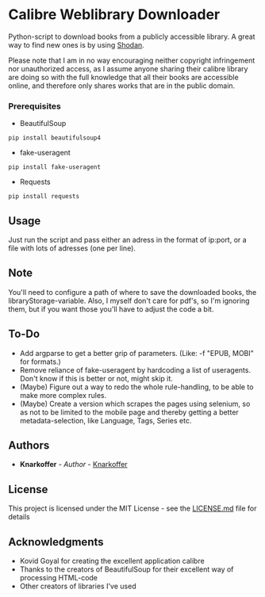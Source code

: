 # Calibre Weblibrary Downloader

Python-script to download books from a publicly accessible library. A great way to find new ones is by using [Shodan](https://www.shodan.io/search?query=%22server%3A+calibre%22). 

Please note that I am in no way encouraging neither copyright infringement nor unauthorized access, as I assume anyone sharing their calibre library are doing so with the full knowledge that all their books are accessible online, and therefore only shares works that are in the public domain.

### Prerequisites

* BeautifulSoup 
```
pip install beautifulsoup4
```

* fake-useragent
```
pip install fake-useragent
```
* Requests
```
pip install requests

```


## Usage
Just run the script and pass either an adress in the format of ip:port, or a file with lots of adresses (one per line).


## Note

You'll need to configure a path of where to save the downloaded books, the libraryStorage-variable. Also, I myself don't care for pdf's, so I'm ignoring them, but if you want those you'll have to adjust the code a bit.


## To-Do

* Add argparse to get a better grip of parameters. (Like: -f "EPUB, MOBI" for formats.)
* Remove reliance of fake-useragent by hardcoding a list of useragents. Don't know if this is better or not, might skip it.
* (Maybe) Figure out a way to redo the whole rule-handling, to be able to make more complex rules.
* (Maybe) Create a version which scrapes the pages using selenium, so as not to be limited to the mobile page and thereby getting a better metadata-selection, like Language, Tags, Series etc.


## Authors

* **Knarkoffer** - *Author* - [Knarkoffer](https://github.com/Knarkoffer)


## License

This project is licensed under the MIT License - see the [LICENSE.md](LICENSE.md) file for details

## Acknowledgments

* Kovid Goyal for creating the excellent application calibre
* Thanks to the creators of BeautifulSoup for their excellent way of processing HTML-code
* Other creators of libraries I've used
